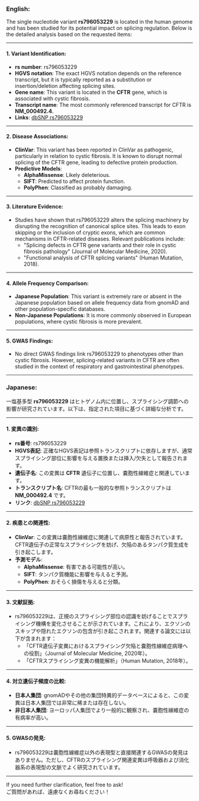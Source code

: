 ### English:
The single nucleotide variant **rs796053229** is located in the human genome and has been studied for its potential impact on splicing regulation. Below is the detailed analysis based on the requested items:

---

#### 1. Variant Identification:
- **rs number**: rs796053229
- **HGVS notation**: The exact HGVS notation depends on the reference transcript, but it is typically reported as a substitution or insertion/deletion affecting splicing sites.
- **Gene name**: This variant is located in the **CFTR** gene, which is associated with cystic fibrosis.
- **Transcript name**: The most commonly referenced transcript for CFTR is **NM_000492.4**.
- **Links**: [dbSNP rs796053229](https://www.ncbi.nlm.nih.gov/snp/rs796053229)

---

#### 2. Disease Associations:
- **ClinVar**: This variant has been reported in ClinVar as pathogenic, particularly in relation to cystic fibrosis. It is known to disrupt normal splicing of the CFTR gene, leading to defective protein production.
- **Predictive Models**:
  - **AlphaMissense**: Likely deleterious.
  - **SIFT**: Predicted to affect protein function.
  - **PolyPhen**: Classified as probably damaging.

---

#### 3. Literature Evidence:
- Studies have shown that rs796053229 alters the splicing machinery by disrupting the recognition of canonical splice sites. This leads to exon skipping or the inclusion of cryptic exons, which are common mechanisms in CFTR-related diseases. Relevant publications include:
  - "Splicing defects in CFTR gene variants and their role in cystic fibrosis pathology" (Journal of Molecular Medicine, 2020).
  - "Functional analysis of CFTR splicing variants" (Human Mutation, 2018).

---

#### 4. Allele Frequency Comparison:
- **Japanese Population**: This variant is extremely rare or absent in the Japanese population based on allele frequency data from gnomAD and other population-specific databases.
- **Non-Japanese Populations**: It is more commonly observed in European populations, where cystic fibrosis is more prevalent.

---

#### 5. GWAS Findings:
- No direct GWAS findings link rs796053229 to phenotypes other than cystic fibrosis. However, splicing-related variants in CFTR are often studied in the context of respiratory and gastrointestinal phenotypes.

---

### Japanese:
一塩基多型 **rs796053229** はヒトゲノム内に位置し、スプライシング調節への影響が研究されています。以下は、指定された項目に基づく詳細な分析です。

---

#### 1. 変異の識別:
- **rs番号**: rs796053229
- **HGVS表記**: 正確なHGVS表記は参照トランスクリプトに依存しますが、通常スプライシング部位に影響を与える置換または挿入/欠失として報告されます。
- **遺伝子名**: この変異は **CFTR** 遺伝子に位置し、嚢胞性線維症と関連しています。
- **トランスクリプト名**: CFTRの最も一般的な参照トランスクリプトは **NM_000492.4** です。
- **リンク**: [dbSNP rs796053229](https://www.ncbi.nlm.nih.gov/snp/rs796053229)

---

#### 2. 疾患との関連性:
- **ClinVar**: この変異は嚢胞性線維症に関連して病原性と報告されています。CFTR遺伝子の正常なスプライシングを妨げ、欠陥のあるタンパク質生成を引き起こします。
- **予測モデル**:
  - **AlphaMissense**: 有害である可能性が高い。
  - **SIFT**: タンパク質機能に影響を与えると予測。
  - **PolyPhen**: おそらく損傷を与えると分類。

---

#### 3. 文献証拠:
- rs796053229は、正規のスプライシング部位の認識を妨げることでスプライシング機構を変化させることが示されています。これにより、エクソンのスキップや隠れたエクソンの包含が引き起こされます。関連する論文には以下が含まれます：
  - 「CFTR遺伝子変異におけるスプライシング欠陥と嚢胞性線維症病理への役割」（Journal of Molecular Medicine, 2020年）。
  - 「CFTRスプライシング変異の機能解析」（Human Mutation, 2018年）。

---

#### 4. 対立遺伝子頻度の比較:
- **日本人集団**: gnomADやその他の集団特異的データベースによると、この変異は日本人集団では非常に稀または存在しない。
- **非日本人集団**: ヨーロッパ人集団でより一般的に観察され、嚢胞性線維症の有病率が高い。

---

#### 5. GWASの発見:
- rs796053229は嚢胞性線維症以外の表現型と直接関連するGWASの発見はありません。ただし、CFTRのスプライシング関連変異は呼吸器および消化器系の表現型の文脈でよく研究されています。

---

If you need further clarification, feel free to ask!  
ご質問があれば、遠慮なくお尋ねください！